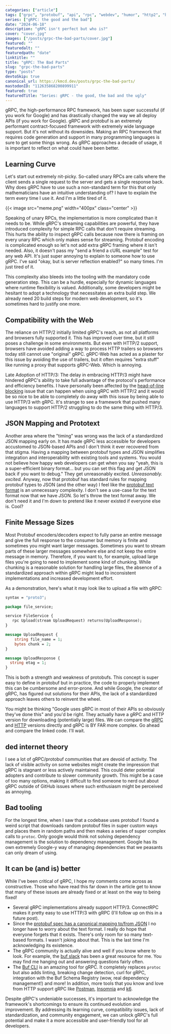 ```yaml
---
categories: ["article"]
tags: ["grpc", "protobuf", "api", "rpc", "webdev", "humor", "http2", "http3"]
series: ["gRPC: the good and the bad"]
date: "2024-06-18"
description: "gRPC isn't perfect but who is?"
cover: "cover.jpg"
images: ["/posts/grpc-the-bad-parts/cover.jpg"]
featured: ""
featuredalt: ""
featuredpath: "date"
linktitle: ""
title: "gRPC: The Bad Parts"
slug: "grpc-the-bad-parts"
type: "posts"
devtoSkip: true
canonical_url: https://kmcd.dev/posts/grpc-the-bad-parts/
mastodonID: "112635868200899911"
featured: true
featuredTitle: "Series: gRPC - the good, the bad and the ugly"
---
```


gRPC, the high-performance RPC framework, has been super successful (if you work for Google) and has drastically changed the way we all deploy APIs (if you work for Google). gRPC and protobuf is an extremely performant contract-focused framework with extremely wide language support. But it's not without its downsides. Making an RPC framework that requires code generation and support in many programming languages is sure to get some things wrong. As gRPC approaches a decade of usage, it is important to reflect on what could have been better.

## Learning Curve

Let's start out extremely nit-picky. So-called unary RPCs are calls where the client sends a single request to the server and gets a single response back. Why does gRPC have to use such a non-standard term for this that only mathematicians have an intuitive understanding of? I have to explain the term every time I use it. And I'm a little tired of it.

{{< image src="meme.png" width="400px" class="center" >}}

Speaking of unary RPCs, the implementation is more complicated than it needs to be. While gRPC's streaming capabilities are powerful, they have introduced complexity for simple RPC calls that don't require streaming. This hurts the ability to inspect gRPC calls because now there is framing on every unary RPC which only makes sense for streaming. Protobuf encoding is complicated enough so let's not add extra gRPC framing where it isn't needed. Also, it doesn't pass my "send a friend a cURL example" test for any web API. It's just super annoying to explain to someone how to use gRPC. I've said "okay, but is server reflection enabled?" so many times. I'm just tired of it.

This complexity also bleeds into the tooling with the mandatory code generation step. This can be a hurdle, especially for dynamic languages where runtime flexibility is valued. Additionally, some developers might be hesitant to adopt a technology that necessitates an extra build step. We already need 20 build steps for modern web development, so it's sometimes hard to justify one more.

## Compatibility with the Web

The reliance on HTTP/2 initially limited gRPC's reach, as not all platforms and browsers fully supported it. This has improved over time, but it still poses a challenge in some environments. But even with HTTP/2 support, browsers have avoided adding a way to process HTTP trailers so browsers today still cannot use "original" gRPC. gRPC-Web has acted as a plaster for this issue by avoiding the use of trailers, but it often requires "extra stuff" like running a proxy that supports gRPC-Web. Which is annoying.

Late Adoption of HTTP/3: The delay in embracing HTTP/3 might have hindered gRPC's ability to take full advantage of the protocol's performance and efficiency benefits. I have personally been affected by the [head-of-line blocking](https://http3-explained.haxx.se/en/why-quic/why-tcphol) issue that can happen when using gRPC with HTTP/2 and it would be so nice to be able to completely do away with this issue by being able to use HTTP/3 with gRPC. It's strange to see a framework that pushed many languages to support HTTP/2 struggling to do the same thing with HTTP/3.

## JSON Mapping and Prototext

Another area where the "timing" was wrong was the lack of a standardized JSON mapping early on. It has made gRPC less accessible for developers accustomed to JSON-based APIs and I don't think it ever recovered from that stigma. Having a mapping between protobuf types and JSON simplifies integration and interoperability with existing tools and systems. You would not believe how happy web developers can get when you say "yeah, this is a super-efficient binary format... but you can set this flag and get JSON back if you want to debug." They get unreasonably excited. *Unreasonably. excited.* Anyway, now that protobuf has standard rules for mapping protobuf types to JSON (and the other way) I feel like the [protobuf text format](https://protobuf.dev/reference/protobuf/textformat-spec/) is an unnecessary complexity. I don't see a use-case for the text format now that we have JSON. So let's throw the text format away. We don't need it and I'm down to pretend like it never existed if everyone else is. Cool?

## Finite Message Sizes

Most Protobuf encoders/decoders expect to fully parse an entire message and give the full response to the consumer but memory is finite and sometimes you might want larger messages. Sometimes you want to stream parts of these larger messages somewhere else and not keep the entire message in memory. Therefore, if you want to, for example, upload large files you're going to need to implement some kind of chunking. While chunking is a reasonable solution for handling large files, the absence of a standardized approach within gRPC might lead to inconsistent implementations and increased development effort.

As a demonstration, here's what it may look like to upload a file with gRPC:

```protobuf
syntax = "proto3";

package file_service;

service FileService {
   rpc Upload(stream UploadRequest) returns(UploadResponse);
}

message UploadRequest {
    string file_name = 1;
    bytes chunk = 2;
}

message UploadResponse {
  string etag = 1;
}
```

This is both a strength and weakness of protobufs. This concept is super easy to define in protobuf but in practice, the code to properly implement this can be cumbersome and error-prone. And while Google, the creator of gRPC, has figured out solutions for their APIs, the lack of a standardized approach leaves others to reinvent the wheel.

You might be thinking "Google uses gRPC in most of their APIs so obviously they've done this" and you'd be right. They actually have a gRPC and HTTP version for downloading (potentially large) files. We can compare the [gRPC](https://github.com/googleapis/google-cloud-go/blob/v0.114.0/storage/grpc_client.go#L996-L1152) and [HTTP](https://github.com/googleapis/google-cloud-go/blob/v0.114.0/storage/http_client.go#L888-L911) versions directly and gRPC is BY FAR more complex. Go ahead and compare the linked code. I'll wait.


## ded internet theory

I see a lot of gRPC/protobuf communities that are devoid of activity. The lack of visible activity on some websites might create the impression that gRPC is stagnant or less actively maintained. This could deter potential adopters and contribute to slower community growth. This might be a case of too many options, making it difficult to find someone to nerd out about gRPC outside of GitHub issues where such enthusiasm might be perceived as annoying.

## Bad tooling

For the longest time, when I saw that a codebase uses protobuf I found a weird script that downloads random protobuf files in super custom ways and places them in random paths and then makes a series of super complex calls to `protoc`. Only google would think not solving dependency management is the solution to dependency management. Google has its own extremely Google-y way of managing dependencies that we peasants can only dream of using.

## It can be (and is) better

While I've been critical of gRPC, I hope my comments come across as constructive. Those who have read this far down in the article get to know that many of these issues are already fixed or at least on the way to being fixed!

- Several gRPC implementations already support HTTP/3. ConnectRPC makes it pretty easy to use HTTP/3 with gRPC (I'll follow up on this in a future post).
- Since the [protobuf spec has a canonical mapping to/from JSON](https://protobuf.dev/programming-guides/proto3/#json) I no longer have to worry about the text format. I really do hope that everyone forgets that it exists. There's only room for so many text-based formats. I wasn't joking about that. This is the last time I'm acknowledging its existence.
- The gRPC community is actually alive and well if you know where to look. For example, the [buf slack](https://buf.build/links/slack) has been a great resource for me. You may find me hanging out and answering questions fairly often.
- The [Buf CLI](https://buf.build/docs/ecosystem/cli-overview) is an amazing tool for gRPC. It completely replaces `protoc` but also adds linting, breaking change detection, curl for gRPC, integration with the Buf Schema Registry (wow, real dependency management!) and more! In addition, more tools that you know and love from HTTP support gRPC like [Postman](https://blog.postman.com/postman-now-supports-grpc/), [Insomnia](https://docs.insomnia.rest/insomnia/grpc) and [k6](https://k6.io/docs/using-k6/protocols/grpc/).

Despite gRPC's undeniable successes, it's important to acknowledge the framework's shortcomings to ensure its continued evolution and improvement. By addressing its learning curve, compatibility issues, lack of standardization, and community engagement, we can unlock gRPC's full potential and make it a more accessible and user-friendly tool for all developers.
